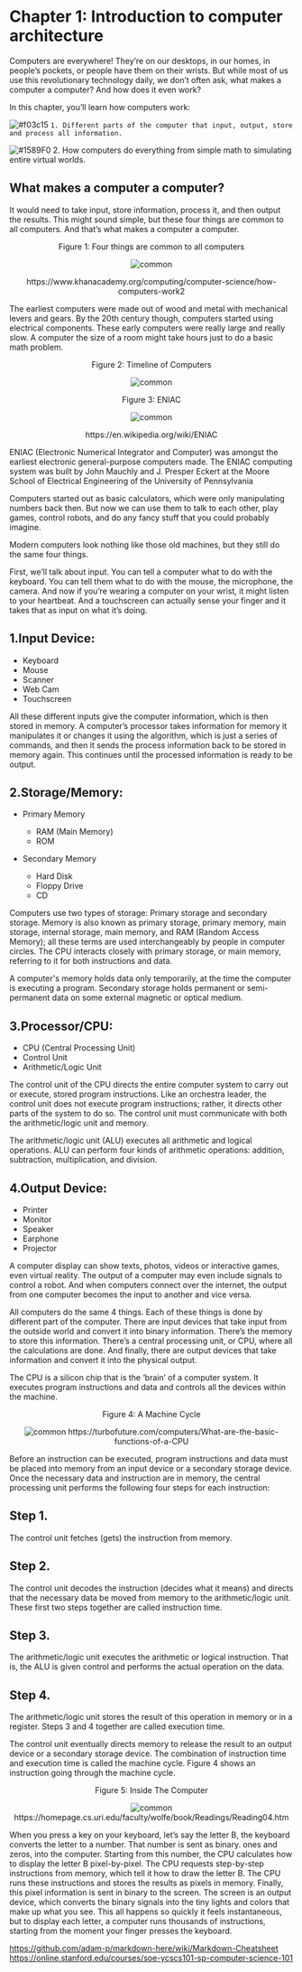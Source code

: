 # Chapter 1: Introduction to computer architecture

Computers are everywhere! They’re on our desktops, in our homes, in people’s pockets, or people have them on their wrists. 
But while most of us use this revolutionary technology daily, we don’t often ask, what makes a computer a computer? 
And how does it even work?

In this chapter, you’ll learn how computers work:

![#f03c15](https://placehold.it/15/f03c15/000000?text=+) `1. Different parts of the computer that input, output, store and process all information.`

![#1589F0](https://placehold.it/15/1589F0/000000?text=+) 2. How computers do everything from simple math to simulating entire virtual worlds.

## What makes a computer a computer?

It would need to take input, store information, process it, and then output the results. 
This might sound simple, but these four things are common to all computers. And that’s what makes a computer a computer.

<p align="center">
   Figure 1: Four things are common to all computers
</p>

<p align="center">
  <img src="https://github.com/XinYangSAU/CSCI1101-Intro-to-Computing/blob/master/Images/f2.png" alt="common"/>
</p>

<p align="center">
   https://www.khanacademy.org/computing/computer-science/how-computers-work2
</p>

The earliest computers were made out of wood and metal with mechanical levers and gears. By the 20th century though, 
computers started using electrical components. These early computers were really large and really slow. A computer 
the size of a room might take hours just to do a basic math problem.

<p align="center">
   Figure 2: Timeline of Computers
</p>

<p align="center">
  <img src="https://github.com/XinYangSAU/CSCI1101-Intro-to-Computing/blob/master/Images/t.png" alt="common"/>
</p>

<p align="center">
   Figure 3: ENIAC
</p>

<p align="center">
  <img src="https://github.com/XinYangSAU/CSCI1101-Intro-to-Computing/blob/master/Images/Eniac.jpg" alt="common"/>
</p>

<p align="center">
    https://en.wikipedia.org/wiki/ENIAC
</p>

ENIAC (Electronic Numerical Integrator and Computer) was amongst the earliest electronic general-purpose computers made. 
The ENIAC computing system was built by John Mauchly and J. Presper Eckert at the Moore School of Electrical Engineering of
the University of Pennsylvania

Computers started out as basic calculators, which were only manipulating numbers back then. But now we can use them to talk to
each other, play games, control robots, and do any fancy stuff that you could probably imagine.

Modern computers look nothing like those old machines, but they still do the same four things.

First, we’ll talk about input. You can tell a computer what to do with the keyboard. You can tell them what to do with the
mouse, the microphone, the camera. And now if you’re wearing a computer on your wrist, it might listen to your heartbeat. And
a touchscreen can actually sense your finger and it takes that as input on what it’s doing.

1.Input Device:
---------------

* Keyboard
* Mouse
* Scanner
* Web Cam
* Touchscreen

All these different inputs give the computer information, which is then stored in memory. A computer’s processor takes
information for memory it manipulates it or changes it using the algorithm, which is just a series of commands, and then it
sends the process information back to be stored in memory again. This continues until the processed information is ready to be
output.

2.Storage/Memory:
-----------------

* Primary Memory
  * RAM (Main Memory)
  * ROM

* Secondary Memory
  * Hard Disk
  * Floppy Drive
  * CD

Computers use two types of storage: Primary storage and secondary storage. Memory is also known as primary storage, primary
memory, main storage, internal storage, main memory, and RAM (Random Access Memory); all these terms are used interchangeably
by people in computer circles. The CPU interacts closely with primary storage, or main memory, referring to it for both
instructions and data. 

A computer's memory holds data only temporarily, at the time the computer is executing a program. Secondary storage holds
permanent or semi-permanent data on some external magnetic or optical medium. 


3.Processor/CPU:
----------------

* CPU (Central Processing Unit)
 * Control Unit
 * Arithmetic/Logic Unit

The control unit of the CPU directs the entire computer system to carry out or execute, stored program instructions. Like an
orchestra leader, the control unit does not execute program instructions; rather, it directs other parts of the system to do
so. The control unit must communicate with both the arithmetic/logic unit and memory. 

The arithmetic/logic unit (ALU) executes all arithmetic and logical operations. ALU can perform four kinds of arithmetic
operations: addition, subtraction, multiplication, and division.


4.Output Device:
----------------

* Printer
* Monitor
* Speaker
* Earphone
* Projector

A computer display can show texts, photos, videos or interactive games, even virtual reality. The output of a computer may
even include signals to control a robot. And when computers connect over the internet, the output from one computer becomes
the input to another and vice versa.

All computers do the same 4 things. Each of these things is done by different part of the computer. There are input devices
that take input from the outside world and convert it into binary information. There’s the memory to store this information.
There’s a central processing unit, or CPU, where all the calculations are done. And finally, there are output devices that
take information and convert it into the physical output.

The CPU is a silicon chip that is the ‘brain’ of a computer system. It executes program instructions and data and controls all
the devices within the machine.

<p align="center">
   Figure 4: A Machine Cycle
</p>

<p align="center">
  <img src="https://github.com/XinYangSAU/CSCI1101-Intro-to-Computing/blob/master/Images/cpu.jpg" alt="common"/>
  https://turbofuture.com/computers/What-are-the-basic-functions-of-a-CPU
</p>

Before an instruction can be executed, program instructions and data must be placed into memory from an input device or a
secondary storage device. Once the necessary data and instruction are in memory, the central processing unit performs the
following four steps for each instruction: 

Step 1. 
-------
The control unit fetches (gets) the instruction from memory. 

Step 2.
-------
The control unit decodes the instruction (decides what it means) and directs that the necessary data be moved from memory to the arithmetic/logic unit. These first two steps together are called instruction time.

Step 3.
------- 
The arithmetic/logic unit executes the arithmetic or logical instruction. That is, the ALU is given control and performs the actual operation on the data. 

Step 4.
-------
The arithmetic/logic unit stores the result of this operation in memory or in a register. Steps 3 and 4 together are called execution time. 

The control unit eventually directs memory to release the result to an output device or a secondary storage device. The
combination of instruction time and execution time is called the machine cycle. Figure 4 shows an instruction going through
the machine cycle.

<p align="center">
   Figure 5: Inside The Computer
</p>

<p align="center">
  <img src="https://github.com/XinYangSAU/CSCI1101-Intro-to-Computing/blob/master/Images/cpu.gif" alt="common"/>
  https://homepage.cs.uri.edu/faculty/wolfe/book/Readings/Reading04.htm
</p>

When you press a key on your keyboard, let’s say the letter B, the keyboard converts the letter to a number. That number is
sent as binary. ones and zeros, into the computer. Starting from this number, the CPU calculates how to display the letter B
pixel-by-pixel. The CPU requests step-by-step instructions from memory, which tell it how to draw the letter B. The CPU runs
these instructions and stores the results as pixels in memory. Finally, this pixel information is sent in binary to the
screen. The screen is an output device, which converts the binary signals into the tiny lights and colors that make up what
you see. This all happens so quickly it feels instantaneous, but to display each letter, a computer runs thousands of
instructions, starting from the moment your finger presses the keyboard.

https://github.com/adam-p/markdown-here/wiki/Markdown-Cheatsheet
https://online.stanford.edu/courses/soe-ycscs101-sp-computer-science-101
